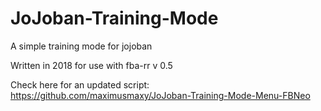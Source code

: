 # JoJoban-Training-Mode
A simple training mode for jojoban

Written in 2018 for use with fba-rr v 0.5

Check here for an updated script: https://github.com/maximusmaxy/JoJoban-Training-Mode-Menu-FBNeo
